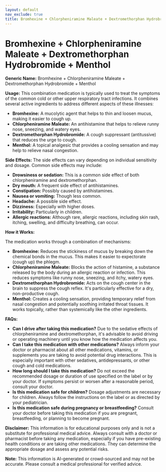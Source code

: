 ```yaml
---
layout: default
nav_exclude: true
title: Bromhexine + Chlorpheniramine Maleate + Dextromethorphan Hydrobromide + Menthol
---
```


# Bromhexine + Chlorpheniramine Maleate + Dextromethorphan Hydrobromide + Menthol

**Generic Name:** Bromhexine + Chlorpheniramine Maleate + Dextromethorphan Hydrobromide + Menthol

**Usage:** This combination medication is typically used to treat the symptoms of the common cold or other upper respiratory tract infections.  It combines several active ingredients to address different aspects of these illnesses:

* **Bromhexine:**  A mucolytic agent that helps to thin and loosen mucus, making it easier to cough up.
* **Chlorpheniramine Maleate:** An antihistamine that helps to relieve runny nose, sneezing, and watery eyes.
* **Dextromethorphan Hydrobromide:** A cough suppressant (antitussive) that reduces the urge to cough.
* **Menthol:** A topical analgesic that provides a cooling sensation and may help to relieve nasal congestion.


**Side Effects:**  The side effects can vary depending on individual sensitivity and dosage.  Common side effects may include:

* **Drowsiness or sedation:** This is a common side effect of both chlorpheniramine and dextromethorphan.
* **Dry mouth:** A frequent side effect of antihistamines.
* **Constipation:**  Possibly caused by antihistamines.
* **Nausea or vomiting:** Though less common.
* **Headache:**  A possible side effect.
* **Dizziness:**  Especially with higher doses.
* **Irritability:** Particularly in children.
* **Allergic reactions:**  Although rare, allergic reactions, including skin rash, itching, swelling, and difficulty breathing, can occur.


**How it Works:**

The medication works through a combination of mechanisms:

* **Bromhexine:** Reduces the stickiness of mucus by breaking down the chemical bonds in the mucus. This makes it easier to expectorate (cough up) the phlegm.
* **Chlorpheniramine Maleate:** Blocks the action of histamine, a substance released by the body during an allergic reaction or infection. This reduces symptoms like runny nose, sneezing, and itchy, watery eyes.
* **Dextromethorphan Hydrobromide:** Acts on the cough center in the brain to suppress the cough reflex.  It's particularly effective for a dry, non-productive cough.
* **Menthol:** Creates a cooling sensation, providing temporary relief from nasal congestion and potentially soothing irritated throat tissues.  It works topically, rather than systemically like the other ingredients.


**FAQs:**

* **Can I drive after taking this medication?**  Due to the sedative effects of chlorpheniramine and dextromethorphan, it's advisable to avoid driving or operating machinery until you know how the medication affects you.
* **Can I take this medication with other medications?**  Always inform your doctor or pharmacist about all other medications, vitamins, or supplements you are taking to avoid potential drug interactions.  This is especially important with other sedatives, antidepressants, or other cough and cold medications.
* **How long should I take this medication?**  Do not exceed the recommended dosage or duration of use specified on the label or by your doctor.  If symptoms persist or worsen after a reasonable period, consult your doctor.
* **Is this medication safe for children?**  Dosage adjustments are necessary for children. Always follow the instructions on the label or as directed by your pediatrician.
* **Is this medication safe during pregnancy or breastfeeding?** Consult your doctor before taking this medication if you are pregnant, breastfeeding, or planning to become pregnant.


**Disclaimer:** This information is for educational purposes only and is not a substitute for professional medical advice. Always consult with a doctor or pharmacist before taking any medication, especially if you have pre-existing health conditions or are taking other medications.  They can determine the appropriate dosage and assess any potential risks.


**Note:** This information is AI-generated or crowd-sourced and may not be accurate. Please consult a medical professional for verified advice.